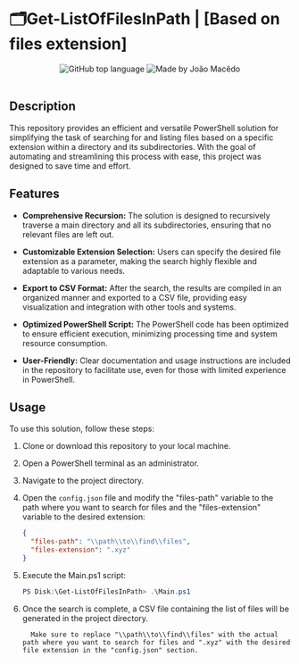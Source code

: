# 🗂️Get-ListOfFilesInPath | [Based on files extension] 
<div align="center">
  <img alt="GitHub top language" src="https://img.shields.io/github/languages/top/joaomacedx/Get-ListOfFilesInPath?style=flat" >
  <img alt="Made by João Macêdo" src="https://img.shields.io/badge/made%20by-João%20Macêdo-blue">
 </div>
<br>

## Description

This repository provides an efficient and versatile PowerShell solution for simplifying the task of searching for and listing files based on a specific extension within a directory and its subdirectories. With the goal of automating and streamlining this process with ease, this project was designed to save time and effort.

## Features

- **Comprehensive Recursion:** The solution is designed to recursively traverse a main directory and all its subdirectories, ensuring that no relevant files are left out.

- **Customizable Extension Selection:** Users can specify the desired file extension as a parameter, making the search highly flexible and adaptable to various needs.

- **Export to CSV Format:** After the search, the results are compiled in an organized manner and exported to a CSV file, providing easy visualization and integration with other tools and systems.

- **Optimized PowerShell Script:** The PowerShell code has been optimized to ensure efficient execution, minimizing processing time and system resource consumption.

- **User-Friendly:** Clear documentation and usage instructions are included in the repository to facilitate use, even for those with limited experience in PowerShell.

## Usage

To use this solution, follow these steps:

1. Clone or download this repository to your local machine.

2. Open a PowerShell terminal as an administrator.

3. Navigate to the project directory.

4. Open the `config.json` file and modify the "files-path" variable to the path where you want to search for files and the "files-extension" variable to the desired extension:

   ``` json
   {
     "files-path": "\\path\\to\\find\\files",
     "files-extension": ".xyz"
   }
   ```

5. Execute the Main.ps1 script:
    ``` powershell
    PS Disk:\Get-ListOfFilesInPath> .\Main.ps1
   ```
6. Once the search is complete, a CSV file containing the list of files will be generated in the project directory.
   
         Make sure to replace "\\path\\to\\find\\files" with the actual path where you want to search for files and ".xyz" with the desired file extension in the "config.json" section.

